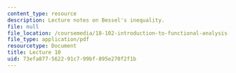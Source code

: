 ```yaml
---
content_type: resource
description: Lecture notes on Bessel's inequality.
file: null
file_location: /coursemedia/18-102-introduction-to-functional-analysis-spring-2009/73efa877562291c799bf895e270f2f1b_MIT18_102s09_lec10.pdf
file_type: application/pdf
resourcetype: Document
title: Lecture 10
uid: 73efa877-5622-91c7-99bf-895e270f2f1b
---
```

